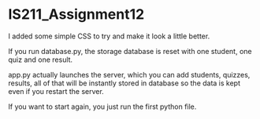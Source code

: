 # IS211_Assignment12
I added some simple CSS to try and make it look a little better. 

If you run database.py, the storage database is reset with one student, one quiz and one result.

app.py actually launches the server, which you can add students, quizzes, results, all of that will be instantly stored in database so the data is kept even if you restart the server.

If you want to start again, you just run the first python file.
